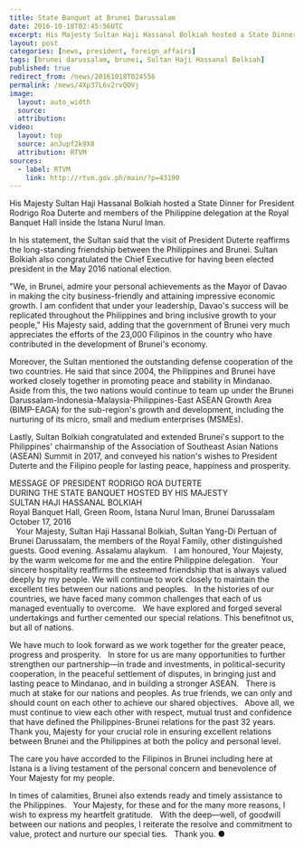 ```yaml
---
title: State Banquet at Brunei Darussalam
date: 2016-10-18T02:45:56UTC
excerpt: His Majesty Sultan Haji Hassanal Bolkiah hosted a State Dinner for President Rodrigo Roa Duterte and members of the Philippine delegation at the Royal Banquet Hall inside the Istana Nurul Iman.
layout: post
categories: [news, president, foreign_affairs]
tags: [brunei darussalam, brunei, Sultan Haji Hassanal Bolkiah]
published: true
redirect_from: /news/20161018T024556
permalink: /news/4Xp37L6v2rvQOVj
image:
  layout: auto_width
  source: 
  attribution: 
video:
  layout: top
  source: anJupf2k9X8
  attribution: RTVM
sources:
  - label: RTVM
    link: http://rtvm.gov.ph/main/?p=43190
---
```


His Majesty Sultan Haji Hassanal Bolkiah hosted a State Dinner for President Rodrigo Roa Duterte and members of the Philippine delegation at the Royal Banquet Hall inside the Istana Nurul Iman.

In his statement, the Sultan said that the visit of President Duterte reaffirms the long-standing friendship between the Philippines and Brunei. Sultan Bolkiah also congratulated the Chief Executive for having been elected president in the May 2016 national election.

"We, in Brunei, admire your personal achievements as the Mayor of Davao in making the city business-friendly and attaining impressive economic growth. I am confident that under your leadership, Davao's success will be replicated throughout the Philippines and bring inclusive growth to your people," His Majesty said, adding that the government of Brunei very much appreciates the efforts of the 23,000 Filipinos in the country who have contributed in the development of Brunei's economy.

Moreover, the Sultan mentioned the outstanding defense cooperation of the two countries. He said that since 2004, the Philippines and Brunei have worked closely together in promoting peace and stability in Mindanao. Aside from this, the two nations would continue to team up under the Brunei Darussalam-Indonesia-Malaysia-Philippines-East ASEAN Growth Area (BIMP-EAGA) for the sub-region's growth and development, including the nurturing of its micro, small and medium enterprises (MSMEs).

Lastly, Sultan Bolkiah congratulated and extended Brunei's support to the Philippines' chairmanship of the Association of Southeast Asian Nations (ASEAN) Summit in 2017, and conveyed his nation's wishes to President Duterte and the Filipino people for lasting peace, happiness and prosperity.

MESSAGE OF PRESIDENT RODRIGO ROA DUTERTE</br>
DURING THE STATE BANQUET HOSTED BY HIS MAJESTY</br>
SULTAN HAJI HASSANAL BOLKIAH</br>
Royal Banquet Hall, Green Room, Istana Nurul Iman, Brunei Darussalam</br>
October 17, 2016</br>
  
Your Majesty, Sultan Haji Hassanal Bolkiah, Sultan Yang-Di Pertuan of Brunei Darussalam, the members of the Royal Family, other distinguished guests. Good evening. Assalamu alaykum.
 
I am honoured, Your Majesty, by the warm welcome for me and the entire Philippine delegation.
 
Your sincere hospitality reaffirms the esteemed friendship that is always valued deeply by my people. We will continue to work closely to maintain the excellent ties between our nations and peoples.
 
In the histories of our countries, we have faced many common challenges that each of us managed eventually to overcome.
 
We have explored and forged several undertakings and further cemented our special relations. This benefitnot us, but all of nations.

We have much to look forward as we work together for the greater peace, progress and prosperity.
 
In store for us are many opportunities to further strengthen our partnership—in trade and investments, in political-security cooperation, in the peaceful settlement of disputes, in bringing just and lasting peace to Mindanao, and in building a stronger ASEAN.
 
There is much at stake for our nations and peoples. As true friends, we can only and should count on each other to achieve our shared objectives.
 
Above all, we must continue to view each other with respect, mutual trust and confidence that have defined the Philippines-Brunei relations for the past 32 years.
 
Thank you, Majesty for your crucial role in ensuring excellent relations between Brunei and the Philippines at both the policy and personal level.

The care you have accorded to the Filipinos in Brunei including here at Istana is a living testament of the personal concern and benevolence of Your Majesty for my people.

In times of calamities, Brunei also extends ready and timely assistance to the Philippines.
 
Your Majesty, for these and for the many more reasons, I wish to express my heartfelt gratitude.
 
With the deep—well, of goodwill between our nations and peoples, I reiterate the resolve and commitment to value, protect and nurture our special ties.
 
Thank you.
&#x25cf;


